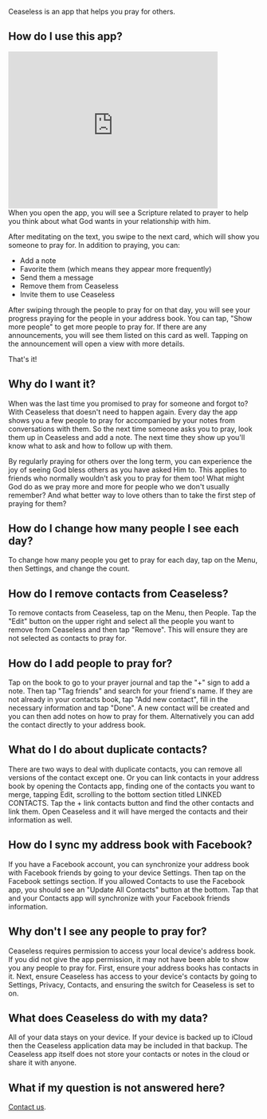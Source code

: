 Ceaseless is an app that helps you pray for others.

## How do I use this app?
<div class="video-container">
<iframe width="420" height="315" src="https://www.youtube.com/embed/BHh_eUjb3ew" frameborder="0" allowfullscreen></iframe>
</div>
When you open the app, you will see a Scripture related to prayer to help you think about what God wants in your relationship with him.

After meditating on the text, you swipe to the next card, which will show you someone to pray for. In addition to praying, you can:
* Add a note
* Favorite them (which means they appear more frequently)
* Send them a message
* Remove them from Ceaseless
* Invite them to use Ceaseless

After swiping through the people to pray for on that day, you will see your progress praying for the people in your address book. You can tap, "Show more people" to get more people to pray for. If there are any announcements, you will see them listed on this card as well. Tapping on the announcement will open a view with more details.

That's it!
## Why do I want it?
When was the last time you promised to pray for someone and forgot to? With Ceaseless that doesn't need to happen again. Every day the app shows you a few people to pray for accompanied by your notes from conversations with them. So the next time someone asks you to pray, look them up in Ceaseless and add a note. The next time they show up you'll know what to ask and how to follow up with them.

By regularly praying for others over the long term, you can experience the joy of seeing God bless others as you have asked Him to. This applies to friends who normally wouldn't ask you to pray for them too! What might God do as we pray more and more for people who we don't usually remember? And what better way to love others than to take the first step of praying for them?

## How do I change how many people I see each day?
To change how many people you get to pray for each day, tap on the Menu, then Settings, and change the count.

## How do I remove contacts from Ceaseless?
To remove contacts from Ceaseless, tap on the Menu, then People. Tap the "Edit" button on the upper right and select all the people you want to remove from Ceaseless and then tap "Remove". This will ensure they are not selected as contacts to pray for.

## How do I add people to pray for?
Tap on the book to go to your prayer journal and tap the "+" sign to add a note. Then tap "Tag friends" and search for your friend's name. If they are not already in your contacts book, tap "Add new contact", fill in the necessary information and tap "Done". A new contact will be created and you can then add notes on how to pray for them. Alternatively you can add the contact directly to your address book.

## What do I do about duplicate contacts?
There are two ways to deal with duplicate contacts, you can remove all versions of the contact except one. Or you can link contacts in your address book by opening the Contacts app, finding one of the contacts you want to merge, tapping Edit, scrolling to the bottom section titled LINKED CONTACTS. Tap the + link contacts button and find the other contacts and link them. Open Ceaseless and it will have merged the contacts and their information as well.

## How do I sync my address book with Facebook?
If you have a Facebook account, you can synchronize your address book with Facebook friends by going to your device Settings. Then tap on the Facebook settings section. If you allowed Contacts to use the Facebook app, you should see an "Update All Contacts" button at the bottom. Tap that and your Contacts app will synchronize with your Facebook friends information.

## Why don't I see any people to pray for?
Ceaseless requires permission to access your local device's address book. If you did not give the app permission, it may not have been able to show you any people to pray for. First, ensure your address books has contacts in it. Next, ensure Ceaseless has access to your device's contacts by going to Settings, Privacy,  Contacts, and ensuring the switch for Ceaseless is set to on.

## What does Ceaseless do with my data?
All of your data stays on your device. If your device is backed up to iCloud then the Ceaseless application data may be included in that backup. The Ceaseless app itself does not store your contacts or notes in the cloud or share it with anyone.

## What if my question is not answered here?
[Contact us](contact.html).
